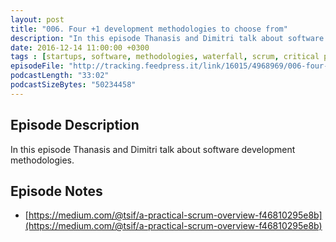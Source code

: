 ```yaml
---
layout: post
title: "006. Four +1 development methodologies to choose from"
description: "In this episode Thanasis and Dimitri talk about software development methodologies."
date: 2016-12-14 11:00:00 +0300
tags : [startups, software, methodologies, waterfall, scrum, critical path, kanban]
episodeFile: "http://tracking.feedpress.it/link/16015/4968969/006-four-1-development-methodologies-to-choose-from.mp3"
podcastLength: "33:02"
podcastSizeBytes: "50234458"
---
```


## Episode Description

In this episode Thanasis and Dimitri talk about software development methodologies.

## Episode Notes

* [https://medium.com/@tsif/a-practical-scrum-overview-f46810295e8b](https://medium.com/@tsif/a-practical-scrum-overview-f46810295e8b)
